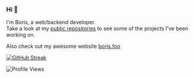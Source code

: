 ### Hi 👋

I'm Boris, a web/backend developer. <br>
Take a look at my [public repositories](https://github.com/borisnliscool?tab=repositories) to see some of the projects I've been working on.

Also check out my awesome website [boris.foo](https://boris.foo/)
<br>

[![GitHub Streak](https://streak-stats.demolab.com?user=borisnliscool&theme=highcontrast&background=30%2CE96443%2C904E95&border=FFFFFF&sideLabels=FFFFFF&dates=EFEFEF&stroke=FFFFFF77)](https://git.io/streak-stats)

![Profile Views](https://komarev.com/ghpvc/?username=borisnliscool&color=blue&style=for-the-badge&label=PROFILE+VIEWS)

